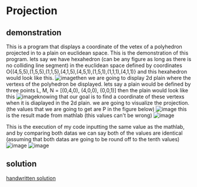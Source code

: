 # Projection
## demonstration
This is a program that displays a coordinate of the vetex of a polyhedron projected in to a plain on euclidean space.
This is the demonstration of this program.
lets say we have hexahedron (can be any figure as long as there is no colliding line segment) in the euclidean space defined by coordinates O{(4,5,5),(1,5,5),(1,1,5),(4,1,5),(4,5,1),(1,5,1),(1,1,1),(4,1,1)} and this hexahedron would look like this. 
![image](https://user-images.githubusercontent.com/72693376/179253448-a4455547-c823-4125-8cc6-d44e9f71d9e3.png)then we are going to display 2d plain where the vertexs of the polyhedron be displayed. lets say a plain would be defined by three points L, M, N = [(0,4,0), (4,0,0), (0,0,1)] then the plain would look like this
![image](https://user-images.githubusercontent.com/72693376/179253621-8fe5ec5e-1628-4323-a540-5d79952e562b.png)knowing that our goal is to find a coordinate of these vertexs when it is diaplayed in the 2d plain. we are going to visualize the projection. (the values that we are going to get are P in the figure below)
![image](https://user-images.githubusercontent.com/72693376/179253178-5730c910-0928-4b19-baa8-76eacabf395e.png)
this is the result made from mathlab (this values can't be wrong) 
![image](https://user-images.githubusercontent.com/72693376/179256066-0d366799-e87f-403b-9d07-127b2bc65477.png)

This is the execution of my code inputting the same value as the mathlab, and by comparing both datas we can say both of the values are identical (assuming that both datas are going to be round off to the tenth values)
![image](https://user-images.githubusercontent.com/72693376/179254458-580af51c-fe8c-4af5-8142-8b9a48a6a1fc.png)
![image](https://user-images.githubusercontent.com/72693376/179254487-3d3777e5-1083-4995-b018-843b628f9304.png)

## solution
[handwritten solution](https://github.com/hagi0929/Projection/files/9122123/Solution.pdf)
